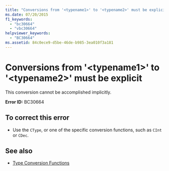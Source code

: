 ```yaml
---
title: "Conversions from '<typename1>' to '<typename2>' must be explicit"
ms.date: 07/20/2015
f1_keywords: 
  - "bc30664"
  - "vbc30664"
helpviewer_keywords: 
  - "BC30664"
ms.assetid: 84c0ece9-d5be-46de-b985-3ea010f3a181
---
```

# Conversions from '\<typename1>' to '\<typename2>' must be explicit
This conversion cannot be accomplished implicitly.  
  
 **Error ID:** BC30664  
  
## To correct this error  
  
- Use the `CType`, or one of the specific conversion functions, such as `CInt` or `CDec`.  
  
## See also

- [Type Conversion Functions](../language-reference/functions/type-conversion-functions.md)
